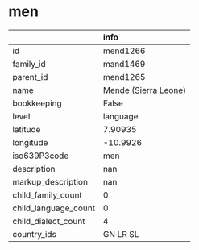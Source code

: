# men
|                      | info                 |
|:---------------------|:---------------------|
| id                   | mend1266             |
| family_id            | mand1469             |
| parent_id            | mend1265             |
| name                 | Mende (Sierra Leone) |
| bookkeeping          | False                |
| level                | language             |
| latitude             | 7.90935              |
| longitude            | -10.9926             |
| iso639P3code         | men                  |
| description          | nan                  |
| markup_description   | nan                  |
| child_family_count   | 0                    |
| child_language_count | 0                    |
| child_dialect_count  | 4                    |
| country_ids          | GN LR SL             |